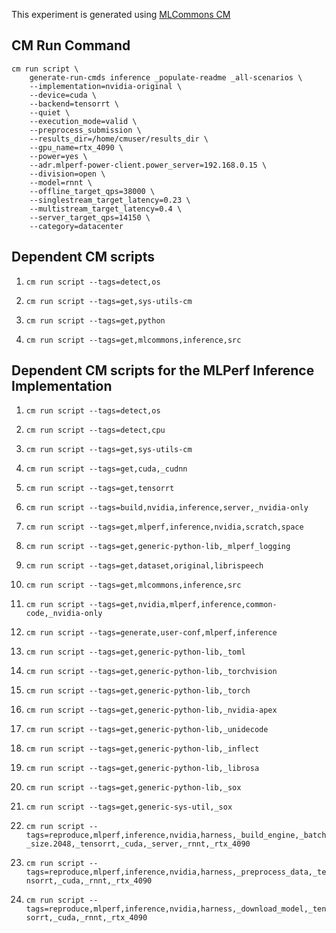 This experiment is generated using [MLCommons CM](https://github.com/mlcommons/ck)
## CM Run Command
```
cm run script \
	generate-run-cmds inference _populate-readme _all-scenarios \
	--implementation=nvidia-original \
	--device=cuda \
	--backend=tensorrt \
	--quiet \
	--execution_mode=valid \
	--preprocess_submission \
	--results_dir=/home/cmuser/results_dir \
	--gpu_name=rtx_4090 \
	--power=yes \
	--adr.mlperf-power-client.power_server=192.168.0.15 \
	--division=open \
	--model=rnnt \
	--offline_target_qps=38000 \
	--singlestream_target_latency=0.23 \
	--multistream_target_latency=0.4 \
	--server_target_qps=14150 \
	--category=datacenter
```
## Dependent CM scripts 


1.  `cm run script --tags=detect,os`


2.  `cm run script --tags=get,sys-utils-cm`


3.  `cm run script --tags=get,python`


4.  `cm run script --tags=get,mlcommons,inference,src`

## Dependent CM scripts for the MLPerf Inference Implementation


1. `cm run script --tags=detect,os`


2. `cm run script --tags=detect,cpu`


3. `cm run script --tags=get,sys-utils-cm`


4. `cm run script --tags=get,cuda,_cudnn`


5. `cm run script --tags=get,tensorrt`


6. `cm run script --tags=build,nvidia,inference,server,_nvidia-only`


7. `cm run script --tags=get,mlperf,inference,nvidia,scratch,space`


8. `cm run script --tags=get,generic-python-lib,_mlperf_logging`


9. `cm run script --tags=get,dataset,original,librispeech`


10. `cm run script --tags=get,mlcommons,inference,src`


11. `cm run script --tags=get,nvidia,mlperf,inference,common-code,_nvidia-only`


12. `cm run script --tags=generate,user-conf,mlperf,inference`


13. `cm run script --tags=get,generic-python-lib,_toml`


14. `cm run script --tags=get,generic-python-lib,_torchvision`


15. `cm run script --tags=get,generic-python-lib,_torch`


16. `cm run script --tags=get,generic-python-lib,_nvidia-apex`


17. `cm run script --tags=get,generic-python-lib,_unidecode`


18. `cm run script --tags=get,generic-python-lib,_inflect`


19. `cm run script --tags=get,generic-python-lib,_librosa`


20. `cm run script --tags=get,generic-python-lib,_sox`


21. `cm run script --tags=get,generic-sys-util,_sox`


22. `cm run script --tags=reproduce,mlperf,inference,nvidia,harness,_build_engine,_batch_size.2048,_tensorrt,_cuda,_server,_rnnt,_rtx_4090`


23. `cm run script --tags=reproduce,mlperf,inference,nvidia,harness,_preprocess_data,_tensorrt,_cuda,_rnnt,_rtx_4090`


24. `cm run script --tags=reproduce,mlperf,inference,nvidia,harness,_download_model,_tensorrt,_cuda,_rnnt,_rtx_4090`
